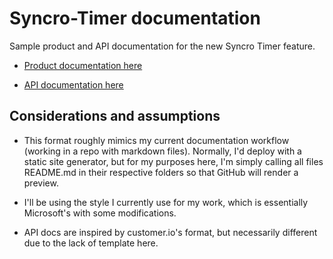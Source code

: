 # Syncro-Timer documentation

Sample product and API documentation for the new Syncro Timer feature. 

* [Product documentation here](./docs/product/README.md)

* [API documentation here](./docs/api/README.md)

## Considerations and assumptions

* This format roughly mimics my current documentation workflow (working in a repo with markdown files).
Normally, I'd deploy with a static site generator, but for my purposes here, I'm simply calling all files README.md 
in their respective folders so that GitHub will render a preview.

* I'll be using the style I currently use for my work, which is essentially Microsoft's with some modifications. 

* API docs are inspired by customer.io's format, but necessarily different due to the lack of template here.